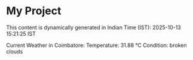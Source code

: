 # My Project

This content is dynamically generated in Indian Time (IST): 2025-10-13 15:21:25 IST


Current Weather in Coimbatore:
Temperature: 31.88 °C
Condition: broken clouds
